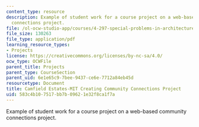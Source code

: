 ```yaml
---
content_type: resource
description: Example of student work for a course project on a web-based community
  connections project.
file: /ol-ocw-studio-app/courses/4-297-special-problems-in-architecture-studies-fall-2000/583c4b107517bb7b09621e32f8ca1f7a_RichardOBryant.pdf
file_size: 130263
file_type: application/pdf
learning_resource_types:
- Projects
license: https://creativecommons.org/licenses/by-nc-sa/4.0/
ocw_type: OCWFile
parent_title: Projects
parent_type: CourseSection
parent_uid: 6e1e65c9-7bee-9437-ce6e-7712a84eb45d
resourcetype: Document
title: Camfield Estates-MIT Creating Community Connections Project
uid: 583c4b10-7517-bb7b-0962-1e32f8ca1f7a
---
```

Example of student work for a course project on a web-based community connections project.